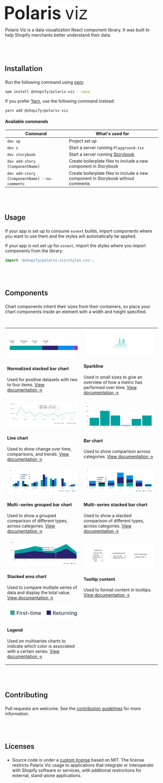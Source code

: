 <br/>
<br/>
<br/>
<br/>
<br/>
<a name="polaris-viz" href="#polaris-viz">
  <img height="73" src="../documentation/images/header/polaris-viz.png" alt="Polaris viz" />
</a><br/>
Polaris Viz is a data visualization React component library. It was built to help Shopify merchants better understand their data.

<br/>
<br/>
<br/>
<br/>
<br/>
<br/>
<a name="installation" href="#installation">
  <img height="36" src="../documentation/images/header/installation.png" alt="Installation" />
</a>

Run the following command using [npm](https://www.npmjs.com/):

```bash
npm install @shopify/polaris-viz --save
```

If you prefer [Yarn](https://yarnpkg.com/en/), use the following command instead:

```bash
yarn add @shopify/polaris-viz
```



#### Available commands

| Command                         | What's used for                                                  |
| ------------------------------- | ---------------------------------------------------------------- |
| `dev up`                        | Project set up                                                   |
| `dev s`                         | Start a server running `Playground.tsx`                          |
| `dev storybook`                 | Start a server running [Storybook](https://storybook.js.org/)    |
| `dev add-story [ComponentName]` | Create boilerplate files to include a new component in Storybook |
| `dev add-story [ComponentName] --no-comments` | Create boilerplate files to include a new component in Storybook without comments |

<br/>
<br/>
<br/>
<br/>
<a name="usage" href="#usage">
  <img height="36" src="../documentation/images/header/usage.png" alt="Usage" />
</a>

If your app is set up to consume `esnext` builds, import components where you want to use them and the styles will automatically be applied.

If your app is not set up for `esnext`, import the styles where you import components from the library:

```js
import '@shopify/polaris-viz/styles.css';
```

<br/>
<br/>
<br/>
<br/>
<a name="components" href="#components">
  <img height="36" src="../documentation/images/header/components.png" alt="Components" />
</a>

Chart components inherit their sizes from their containers, so place your chart components inside an element with a width and height specified.

<br/>

<table>
  <tr>
  <td>

<a href="../src/components/NormalizedStackedBarChart/NormalizedStackedBarChart.md">
  <img src="../src/components/NormalizedStackedBarChart/normalized-stacked-bar-chart.png"/>
</a>

#### Normalized stacked bar chart

Used for positive datasets with two to four items. [View documentation&nbsp;→](../src/components/NormalizedStackedBarChart/NormalizedStackedBarChart.md)

  </td>
  <td>

<a href="../src/components/Sparkline/Sparkline.md">
  <img src="../src/components/Sparkline/sparkline.png"/>
</a>

#### Sparkline

Used in small sizes to give an overview of how a metric has performed over time. [View documentation&nbsp;→](../src/components/Sparkline/Sparkline.md)

  </td>  
  </tr>
  
  <tr>
  <td>
<a href="../src/components/LineChart/LineChart.md">
  <img src="../src/components/LineChart/line-chart.png"/>
</a>

#### Line chart

Used to show change over time, comparisons, and trends. [View documentation&nbsp;→](../src/components/LineChart/LineChart.md)

  </td>
  <td>

<a href="../src/components/BarChart/BarChart.md">
  <img src="../src/components/BarChart/bar-chart.png"/>
</a>

#### Bar chart

Used to show comparison across categories. [View documentation&nbsp;→](../src/components/BarChart/BarChart.md)

  </td>  
  </tr>
  <tr>
  <td>
<a href="../src/components/MultiSeriesBarChart/MultiSeriesBarChart.md">
  <img src="../src/components/MultiSeriesBarChart/grouped-bar-example.png"/>
</a>

#### Multi-series grouped bar chart

Used to show a grouped comparison of different types, across categories. [View documentation&nbsp;→](../src/components/MultiSeriesBarChart/MultiSeriesBarChart.md)

  </td>

  <td>
<a href="../src/components/MultiSeriesBarChart/MultiSeriesBarChart.md">
  <img src="../src/components/MultiSeriesBarChart/stacked-bar-example.png"/>
</a>

#### Multi-series stacked bar chart

Used to show a stacked comparison of different types, across categories. [View documentation&nbsp;→](../src/components/MultiSeriesBarChart/MultiSeriesBarChart.md)

  </td>
  <tr>
  <td>
<a href="../src/components/StackedAreaChart/StackedAreaChart.md">
  <img src="../src/components/StackedAreaChart/stacked-area-chart.png"/>
</a>

#### Stacked area chart

Used to compare multiple series of data and display the total value. [View documentation&nbsp;→](../src/components/StackedAreaChart/StackedAreaChart.md)

  </td> 
  <td>
<a href="../src/components/TooltipContent/TooltipContent.md">
  <img src="../src/components/TooltipContent/tooltip-content.png"/>
</a>

#### Tooltip content

Used to format content in tooltips. [View documentation&nbsp;→](../src/components/TooltipContent/TooltipContent.md)

  </td>    
  </tr>  

<tr>
  <td>
<a href="../src/components/Legend/Legend.md">
  <img width="100%" src="../src/components/Legend/legend.png"/>
</a>

#### Legend

Used on multiseries charts to indicate which color is associated with a certain series. [View documentation&nbsp;→](../src/components/Legend/Legend.md)

  </td> 
  <td></td>    
  </tr>  
  
</table>

<br/>
<br/>
<br/>
<br/>
<a name="contributing" href="#contributing">
  <img height="36" src="../documentation/images/header/contributing.png" alt="Contributing" />
</a>

Pull requests are welcome. See the <a href="/CONTRIBUTING.md">contribution guidelines</a> for more information.

<br/>
<br/>
<br/>
<br/>
<a name="licenses" href="#licenses">
  <img height="36" src="../documentation/images/header/licenses.png" alt="Licenses" />
</a>

- Source code is under a [custom license](https://github.com/Shopify/polaris-viz/blob/master/LICENSE.md) based on MIT. The license restricts Polaris Viz usage to applications that integrate or interoperate with Shopify software or services, with additional restrictions for external, stand-alone applications.


